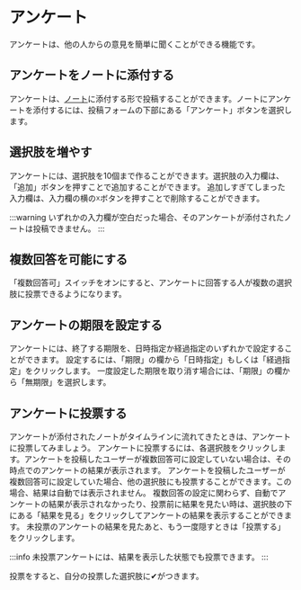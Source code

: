 # アンケート
アンケートは、他の人からの意見を簡単に聞くことができる機能です。

## アンケートをノートに添付する
アンケートは、[ノート](/docs/for-users/features/note)に添付する形で投稿することができます。ノートにアンケートを添付するには、投稿フォームの下部にある「アンケート」ボタンを選択します。

## 選択肢を増やす
アンケートには、選択肢を10個まで作ることができます。選択肢の入力欄は、「追加」ボタンを押すことで追加することができます。
追加しすぎてしまった入力欄は、入力欄の横の☓ボタンを押すことで削除することができます。

:::warning
いずれかの入力欄が空白だった場合、そのアンケートが添付されたノートは投稿できません。
:::

## 複数回答を可能にする
「複数回答可」スイッチをオンにすると、アンケートに回答する人が複数の選択肢に投票できるようになります。

## アンケートの期限を設定する
アンケートには、終了する期限を、日時指定か経過指定のいずれかで設定することができます。
設定するには、「期限」の欄から「日時指定」もしくは「経過指定」をクリックします。
一度設定した期限を取り消す場合には、「期限」の欄から「無期限」を選択します。

## アンケートに投票する
アンケートが添付されたノートがタイムラインに流れてきたときは、アンケートに投票してみましょう。
アンケートに投票するには、各選択肢をクリックします。アンケートを投稿したユーザーが複数回答可に設定していない場合は、その時点でのアンケートの結果が表示されます。
アンケートを投稿したユーザーが複数回答可に設定していた場合、他の選択肢にも投票することができます。この場合、結果は自動では表示されません。
複数回答の設定に関わらず、自動でアンケートの結果が表示されなかったり、投票前に結果を見たい時は、選択肢の下にある「結果を見る」をクリックしてアンケートの結果を表示することができます。
未投票のアンケートの結果を見たあと、もう一度隠すときは「投票する」をクリックします。

:::info
未投票アンケートには、結果を表示した状態でも投票できます。
:::

投票をすると、自分の投票した選択肢に✔がつきます。